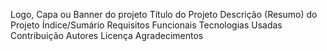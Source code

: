 Logo, Capa ou Banner do projeto
Título do Projeto
Descrição (Resumo) do Projeto
Índice/Sumário
Requisitos Funcionais 
Tecnologias Usadas
Contribuição
Autores
Licença
Agradecimentos
